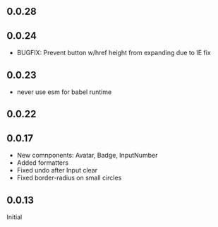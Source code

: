 ## 0.0.28
## 0.0.24
- BUGFIX: Prevent button w/href height from expanding due to IE fix
## 0.0.23
- never use esm for babel runtime
## 0.0.22
## 0.0.17
- New comnponents: Avatar, Badge, InputNumber
- Added formatters
- Fixed undo after Input clear
- Fixed border-radius on small circles

## 0.0.13
  Initial
